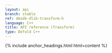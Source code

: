 ```yaml
---
layout: api
branch: stable
ref: dmsdk-dlib-transform-h
language: C++
title: API reference (Transform)
type: Defold C++
---
```

{% include anchor_headings.html html=content %}